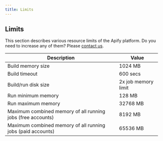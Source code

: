 ```yaml
---
title: Limits
---
```


## [](#limits)Limits

This section describes various resource limits of the Apify platform. Do you need to increase any of them? Please [contact us](/contact).

|Description|Value|
|--- |--- |
|Build memory size|1024 MB|
|Build timeout|600 secs|
|Build/run disk size|2x job memory limit|
|Run minimum memory|128 MB|
|Run maximum memory|32768 MB|
|Maximum combined memory of all running jobs (free accounts)|8192 MB|
|Maximum combined memory of all running jobs (paid accounts)|65536 MB|
